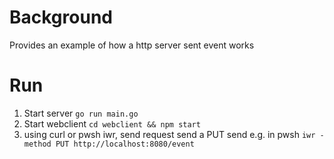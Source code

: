 # Background

Provides an example of how a http server sent event works

# Run

1. Start server `go run main.go`
2. Start webclient `cd webclient && npm start`
3. using curl or pwsh iwr, send request send a PUT send 
    e.g. in pwsh `iwr -method PUT http://localhost:8080/event`

